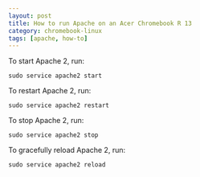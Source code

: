 ```yaml
---
layout: post
title: How to run Apache on an Acer Chromebook R 13
category: chromebook-linux
tags: [apache, how-to]
---
```


To start Apache 2, run:

`sudo service apache2 start`

To restart Apache 2, run:

`sudo service apache2 restart`

To stop Apache 2, run:

`sudo service apache2 stop`

To gracefully reload Apache 2, run:

`sudo service apache2 reload`
